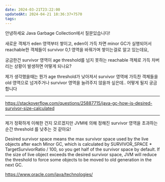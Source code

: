 ```yaml
---
date: 2024-03-21T23:22:00
updatedAt: 2024-04-21 18:36:37+7570
tags: 
---
```

안녕하세요 Java Garbage Collection에서 질문있습니다!

새로운 객체가 eden 영역부터 쌓이고, eden이 가득 차면 minor GC가 실행되어서 reachable한 객체들이 survivor 0,1 영역을 바꿔가며 쌓이는걸로 알고 있는데요,

궁금한건 survivor 영역이 age threshold를 넘지 못하는 reachable 객체로 가득 차버리는 상황이 발생하면 어떻게 되나요?

제가 생각했을때는 뭔가 age threshold가 낮아져서 survivor 영역에 가득찬 객체들을 old 영역으로 넘겨주거나 survivor 영역을 늘려주지 않을까 싶은데.. 어떻게 될지 궁금합니다

---
https://stackoverflow.com/questions/25887715/java-gc-how-is-desired-survivor-size-calculated

---

제가 정확하게 이해한 건지 모르겠지만 JVM에 의해 정해진 survivor 영역을 초과하는 순간 threshold 를 낮추는 것 같아요!

Desired survivor space means the max survivor space used by the live objects after each Minor GC, which is calculated by SURVIVOR_SPACE * TargetSurvivorRatio / 100, so you get half of the survivor space by default. If the size of live object exceeds the desired survivor space, JVM will reduce the threshold to force some objects to be moved to old generation in the next GC.

https://www.oracle.com/java/technologies/
